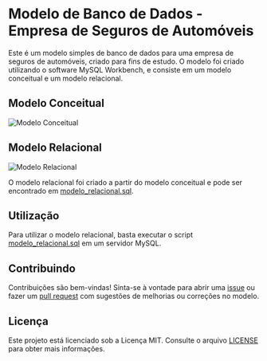 # Modelo de Banco de Dados - Empresa de Seguros de Automóveis

Este é um modelo simples de banco de dados para uma empresa de seguros de automóveis, criado para fins de estudo. O modelo foi criado utilizando o software MySQL Workbench, e consiste em um modelo conceitual e um modelo relacional.

## Modelo Conceitual

 ![Modelo Conceitual](https://i.imgur.com/B9QyZeq.png)

## Modelo Relacional

 ![Modelo Relacional](https://i.imgur.com/ARl2tIr.png)

O modelo relacional foi criado a partir do modelo conceitual e pode ser encontrado em [modelo_relacional.sql](https://raw.githubusercontent.com/usuario/repositorio/main/modelo_relacional.sql).

## Utilização

Para utilizar o modelo relacional, basta executar o script [modelo_relacional.sql](https://raw.githubusercontent.com/usuario/repositorio/main/modelo_relacional.sql) em um servidor MySQL.

## Contribuindo

Contribuições são bem-vindas! Sinta-se à vontade para abrir uma [issue](https://github.com/usuario/repositorio/issues) ou fazer um [pull request](https://github.com/usuario/repositorio/pulls) com sugestões de melhorias ou correções no modelo.

## Licença

Este projeto está licenciado sob a Licença MIT. Consulte o arquivo [LICENSE](https://github.com/usuario/repositorio/blob/main/LICENSE) para obter mais informações.
